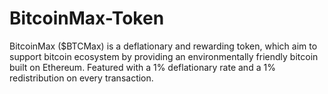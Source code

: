 # BitcoinMax-Token
BitcoinMax ($BTCMax) is a deflationary and rewarding token, which aim to support bitcoin ecosystem by providing an environmentally friendly bitcoin built on Ethereum. Featured with a 1% deflationary rate and a 1% redistribution on every transaction.
